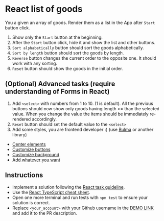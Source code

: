 # React list of goods
You a given an array of goods. Render them as a list in the App after `Start` button click.

1. Show only the `Start` button at the beginning.
1. After the `Start` button click, hide it and show the list and other buttons.
1. `Sort alphabetically` button should sort the goods alphabetically.
1. `Sort by length` button should sort the goods by length.
1. `Reverse` button changes the current order to the opposite one. It should work with any sorting.
1. `Reset` button should show the goods in the initial order.

## (Optional) Advanced tasks (require understanding of Forms in React) 
1. Add `<select>` with numbers from 1 to 10. (1 is default). All the previous buttons
  should now show only goods having length >= than the selected value. When you change the
  value the items should be immediately re-rendered accordingly.
2. `Reset` button should set the default value to the `<select>`
3. Add some styles, you are frontend developer :) (use [Bulma](https://bulma.io) or another library)
- [Center elements](https://bulma.io/documentation/layout/level/)
- [Customize buttons](https://bulma.io/documentation/elements/button/)
- [Customize background](https://bulma.io/documentation/overview/colors/)
- [Add whatever you want](https://bulma.io/documentation/)

## Instructions

- Implement a solution following the [React task guideline](https://github.com/mate-academy/react_task-guideline#react-tasks-guideline).
- Use the [React TypeScript cheat sheet](https://mate-academy.github.io/fe-program/js/extra/react-typescript).
- Open one more terminal and run tests with `npm test` to ensure your solution is correct.
- Replace `<your_account>` with your Github username in the [DEMO LINK](https://<your_account>.github.io/react_list-of-goods/) and add it to the PR description.

